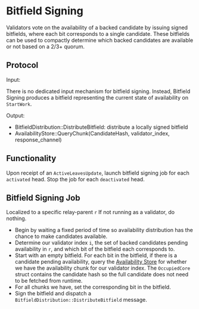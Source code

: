 # Bitfield Signing

Validators vote on the availability of a backed candidate by issuing signed bitfields, where each bit corresponds to a single candidate. These bitfields can be used to compactly determine which backed candidates are available or not based on a 2/3+ quorum.

## Protocol

Input:

There is no dedicated input mechanism for bitfield signing. Instead, Bitfield Signing produces a bitfield representing the current state of availability on `StartWork`.

Output:

- BitfieldDistribution::DistributeBitfield: distribute a locally signed bitfield
- AvailabilityStore::QueryChunk(CandidateHash, validator_index, response_channel)

## Functionality

Upon receipt of an `ActiveLeavesUpdate`, launch bitfield signing job for each `activated` head. Stop the job for each `deactivated` head.

## Bitfield Signing Job

Localized to a specific relay-parent `r`
If not running as a validator, do nothing.

- Begin by waiting a fixed period of time so availability distribution has the chance to make candidates available.
- Determine our validator index `i`, the set of backed candidates pending availability in `r`, and which bit of the bitfield each corresponds to.
- Start with an empty bitfield. For each bit in the bitfield, if there is a candidate pending availability, query the [Availability Store](../utility/availability-store.md) for whether we have the availability chunk for our validator index. The `OccupiedCore` struct contains the candidate hash so the full candidate does not need to be fetched from runtime.
- For all chunks we have, set the corresponding bit in the bitfield.
- Sign the bitfield and dispatch a `BitfieldDistribution::DistributeBitfield` message.
